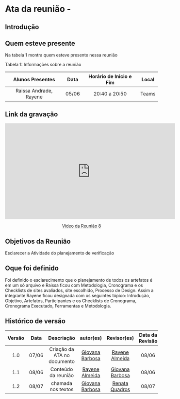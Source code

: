 # Ata da reunião - 

## Introdução


## Quem esteve presente

Na tabela 1 montra quem esteve presente nessa reunião

Tabela 1: Informações sobre a reunião

| Alunos Presentes       | Data | Horário de Inicio e Fim                                 | Local            |
| :--------: | :----: | :--------------------:                    | :---------------: |
|   Raissa Andrade,  Rayene|05/06 | 20:40 a 20:50 | Teams  | 

## Link da gravação

<p style="text-align: center"><iframe width="560" height="315" src="https://www.youtube.com/embed/Dj6eqmPgUMI" title="YouTube video player" frameborder="0" allow="accelerometer; autoplay; clipboard-write; encrypted-media; gyroscope; picture-in-picture; web-share" referrerpolicy="strict-origin-when-cross-origin" allowfullscreen></iframe></p>
<p style="text-align: center"><a href="https://youtu.be/Dj6eqmPgUMI" target="blanket">Vídeo da Reunião 8</a></p>

## Objetivos da Reunião
Esclarecer a Atividade do planejamento de verificação


## Oque foi definido
Foi definido o esclarecimento que o planejamento de todos os artefatos é em um só arquivo e Raissa ficou com Metodologia, Cronograma e os Checklists de sites avaliados, site escolhido, Processo de Design. Assim a integrante Rayene ficou designada com os seguintes tópico: Introdução, Objetivo, Artefatos, Participantes e os Checklists de Cronograma, Cronograma Executado, Ferramentas e Metodologia.



## Histórico de versão
|                            Versão                             |              Data               |                    Descriação                     | autor(es)           |  Revisor(es)          |Data da Revisão|
| :----------------------------------------------------------: | :-------------------------------: | :-------------------------------------------------: | :-------------------------------: |  :-------------------------------: | :-------------------------------: |
| 1.0 |07/06 | Criação da ATA no documento |[Giovana Barbosa ](https://github.com/gio221) | [Rayene Almeida](https://github.com/rayenealmeida) | 08/06 |
| 1.1 |08/06 | Conteúdo da reunião | [Rayene Almeida](https://github.com/rayenealmeida)  | [Giovana Barbosa ](https://github.com/gio221)|08/06 |
| 1.2 | 08/07  | chamada nos textos |[Giovana Barbosa ](https://github.com/gio221)| [Renata Quadros](https://github.com/Renatinha28)| 08/07

